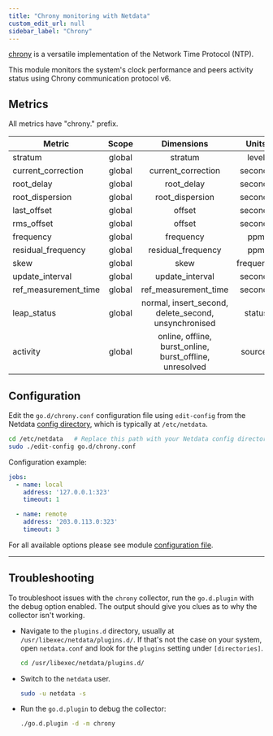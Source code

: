 ```yaml
---
title: "Chrony monitoring with Netdata"
custom_edit_url: null
sidebar_label: "Chrony"
---
```




[chrony](https://chrony.tuxfamily.org/) is a versatile implementation of the Network Time Protocol (NTP).

This module monitors the system's clock performance and peers activity status using Chrony communication protocol v6.

## Metrics

All metrics have "chrony." prefix.

| Metric               | Scope  |                        Dimensions                        |   Units   |
|----------------------|:------:|:--------------------------------------------------------:|:---------:|
| stratum              | global |                         stratum                          |   level   |
| current_correction   | global |                    current_correction                    |  seconds  |
| root_delay           | global |                        root_delay                        |  seconds  |
| root_dispersion      | global |                     root_dispersion                      |  seconds  |
| last_offset          | global |                          offset                          |  seconds  |
| rms_offset           | global |                          offset                          |  seconds  |
| frequency            | global |                        frequency                         |    ppm    |
| residual_frequency   | global |                    residual_frequency                    |    ppm    |
| skew                 | global |                           skew                           | frequency |
| update_interval      | global |                     update_interval                      |  seconds  |
| ref_measurement_time | global |                   ref_measurement_time                   |  seconds  |
| leap_status          | global |   normal, insert_second, delete_second, unsynchronised   |  status   |
| activity             | global | online, offline, burst_online, burst_offline, unresolved |  sources  |

## Configuration

Edit the `go.d/chrony.conf` configuration file using `edit-config` from the
Netdata [config directory](/docs/configure/nodes), which is typically at `/etc/netdata`.

```bash
cd /etc/netdata   # Replace this path with your Netdata config directory, if different
sudo ./edit-config go.d/chrony.conf
```

Configuration example:

```yaml
jobs:
  - name: local
    address: '127.0.0.1:323'
    timeout: 1

  - name: remote
    address: '203.0.113.0:323'
    timeout: 3
```

For all available options please see
module [configuration file](https://github.com/netdata/go.d.plugin/blob/master/config/go.d/chrony.conf).

---

## Troubleshooting

To troubleshoot issues with the `chrony` collector, run the `go.d.plugin` with the debug option enabled. The
output should give you clues as to why the collector isn't working.

- Navigate to the `plugins.d` directory, usually at `/usr/libexec/netdata/plugins.d/`. If that's not the case on
  your system, open `netdata.conf` and look for the `plugins` setting under `[directories]`.

  ```bash
  cd /usr/libexec/netdata/plugins.d/
  ```

- Switch to the `netdata` user.

  ```bash
  sudo -u netdata -s
  ```

- Run the `go.d.plugin` to debug the collector:

  ```bash
  ./go.d.plugin -d -m chrony
  ```
